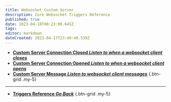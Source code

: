 ```yaml
---
title: Websocket Custom Server
description: Core Websocket Triggers Reference
published: true
date: 2023-04-18T00:23:09.645Z
tags: 
editor: markdown
dateCreated: 2023-04-17T23:48:40.539Z
---
```


- [<i class="mdi mdi-server-network-off primary--text"></i> **Custom Server Connection Closed *Listen to when a websocket client closes***](/Triggers/Core/Websocket/Custom-Server/Custom-Server-Connection-Closed)
- [<i class="mdi mdi-server-network primary--text"></i> **Custom Server Connection Opened *Listen to when a websocket client opens***](/Triggers/Core/Websocket/Custom-Server/Custom-Server-Connection-Opened)
- [<i class="mdi mdi-message-text primary--text"></i> **Custom Server Message *Listen to websocket client messages***](/Triggers/Core/Websocket/Custom-Server/Custom-Server-Message)
{.btn-grid .my-5}

---

- [<i class="mdi mdi-chevron-left"></i>**Triggers Reference *Go Back***](/Triggers)
{.btn-grid .my-5}